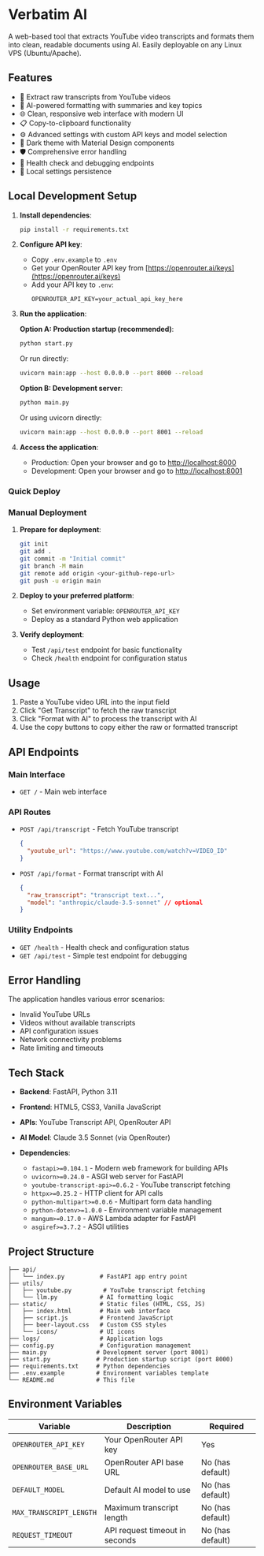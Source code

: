 # Verbatim AI

A web-based tool that extracts YouTube video transcripts and formats them into clean, readable documents using AI. Easily deployable on any Linux VPS (Ubuntu/Apache).

## Features

- 🎥 Extract raw transcripts from YouTube videos
- 🤖 AI-powered formatting with summaries and key topics
- 🌐 Clean, responsive web interface with modern UI
- 📋 Copy-to-clipboard functionality
- ⚙️ Advanced settings with custom API keys and model selection
- 🎨 Dark theme with Material Design components
- 🛡️ Comprehensive error handling
- 🔧 Health check and debugging endpoints
- 💾 Local settings persistence

## Local Development Setup

1. **Install dependencies**:

   ```bash
   pip install -r requirements.txt
   ```

2. **Configure API key**:

   - Copy `.env.example` to `.env`
   - Get your OpenRouter API key from [https://openrouter.ai/keys](https://openrouter.ai/keys)
   - Add your API key to `.env`:
     ```
     OPENROUTER_API_KEY=your_actual_api_key_here
     ```

3. **Run the application**:

   **Option A: Production startup (recommended)**:

   ```bash
   python start.py
   ```

   Or run directly:

   ```bash
   uvicorn main:app --host 0.0.0.0 --port 8000 --reload
   ```

   **Option B: Development server**:

   ```bash
   python main.py
   ```

   Or using uvicorn directly:

   ```bash
   uvicorn main:app --host 0.0.0.0 --port 8001 --reload
   ```

4. **Access the application**:
   - Production: Open your browser and go to [http://localhost:8000](http://localhost:8000)
   - Development: Open your browser and go to [http://localhost:8001](http://localhost:8001)

### Quick Deploy

### Manual Deployment

1. **Prepare for deployment**:

   ```bash
   git init
   git add .
   git commit -m "Initial commit"
   git branch -M main
   git remote add origin <your-github-repo-url>
   git push -u origin main
   ```

2. **Deploy to your preferred platform**:

   - Set environment variable: `OPENROUTER_API_KEY`
   - Deploy as a standard Python web application

3. **Verify deployment**:
   - Test `/api/test` endpoint for basic functionality
   - Check `/health` endpoint for configuration status

## Usage

1. Paste a YouTube video URL into the input field
2. Click "Get Transcript" to fetch the raw transcript
3. Click "Format with AI" to process the transcript with AI
4. Use the copy buttons to copy either the raw or formatted transcript

## API Endpoints

### Main Interface

- `GET /` - Main web interface

### API Routes

- `POST /api/transcript` - Fetch YouTube transcript
  ```json
  {
    "youtube_url": "https://www.youtube.com/watch?v=VIDEO_ID"
  }
  ```
- `POST /api/format` - Format transcript with AI
  ```json
  {
    "raw_transcript": "transcript text...",
    "model": "anthropic/claude-3.5-sonnet" // optional
  }
  ```

### Utility Endpoints

- `GET /health` - Health check and configuration status
- `GET /api/test` - Simple test endpoint for debugging

## Error Handling

The application handles various error scenarios:

- Invalid YouTube URLs
- Videos without available transcripts
- API configuration issues
- Network connectivity problems
- Rate limiting and timeouts

## Tech Stack

- **Backend**: FastAPI, Python 3.11
- **Frontend**: HTML5, CSS3, Vanilla JavaScript
- **APIs**: YouTube Transcript API, OpenRouter API
- **AI Model**: Claude 3.5 Sonnet (via OpenRouter)

- **Dependencies**:
  - `fastapi>=0.104.1` - Modern web framework for building APIs
  - `uvicorn>=0.24.0` - ASGI web server for FastAPI
  - `youtube-transcript-api>=0.6.2` - YouTube transcript fetching
  - `httpx>=0.25.2` - HTTP client for API calls
  - `python-multipart>=0.0.6` - Multipart form data handling
  - `python-dotenv>=1.0.0` - Environment variable management
  - `mangum>=0.17.0` - AWS Lambda adapter for FastAPI
  - `asgiref>=3.7.2` - ASGI utilities

## Project Structure

```
├── api/
│   └── index.py          # FastAPI app entry point
├── utils/
│   ├── youtube.py         # YouTube transcript fetching
│   └── llm.py            # AI formatting logic
├── static/               # Static files (HTML, CSS, JS)
│   ├── index.html        # Main web interface
│   ├── script.js         # Frontend JavaScript
│   ├── beer-layout.css   # Custom CSS styles
│   └── icons/            # UI icons
├── logs/                 # Application logs
├── config.py             # Configuration management
├── main.py              # Development server (port 8001)
├── start.py             # Production startup script (port 8000)
├── requirements.txt     # Python dependencies
├── .env.example         # Environment variables template
└── README.md            # This file
```

## Environment Variables

| Variable                | Description                    | Required         |
| ----------------------- | ------------------------------ | ---------------- |
| `OPENROUTER_API_KEY`    | Your OpenRouter API key        | Yes              |
| `OPENROUTER_BASE_URL`   | OpenRouter API base URL        | No (has default) |
| `DEFAULT_MODEL`         | Default AI model to use        | No (has default) |
| `MAX_TRANSCRIPT_LENGTH` | Maximum transcript length      | No (has default) |
| `REQUEST_TIMEOUT`       | API request timeout in seconds | No (has default) |
